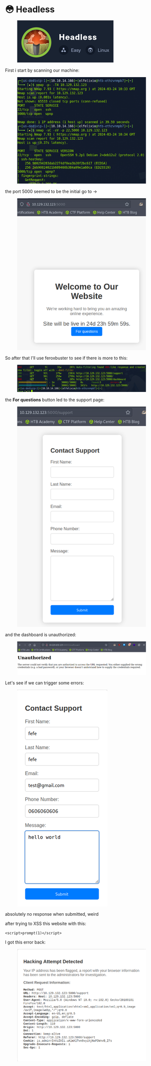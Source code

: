 # 😳 Headless

<figure><img src="../../../.gitbook/assets/image (2) (1).png" alt=""><figcaption></figcaption></figure>

First i start by scanning our machine:

<figure><img src="../../../.gitbook/assets/image (1) (1).png" alt=""><figcaption></figcaption></figure>

the port 5000 seemed to be the initial go to ->

<figure><img src="../../../.gitbook/assets/image (3) (1) (1).png" alt=""><figcaption></figcaption></figure>

So after that I'll use feroxbuster to see if there is more to this:

<figure><img src="../../../.gitbook/assets/image (4) (1).png" alt=""><figcaption></figcaption></figure>

the **For questions** button led to the support page:

<figure><img src="../../../.gitbook/assets/image (5) (1).png" alt=""><figcaption></figcaption></figure>

and the dashboard is unauthorized:

<figure><img src="../../../.gitbook/assets/image (6) (1).png" alt=""><figcaption></figcaption></figure>

Let's see if we can trigger some errors:

<figure><img src="../../../.gitbook/assets/image (7).png" alt=""><figcaption></figcaption></figure>

absolutely no response when submitted, weird

after trying to XSS this website with this:

```
<script>prompt(1)</script>
```

I got this error back:

<figure><img src="../../../.gitbook/assets/image (8).png" alt=""><figcaption></figcaption></figure>
